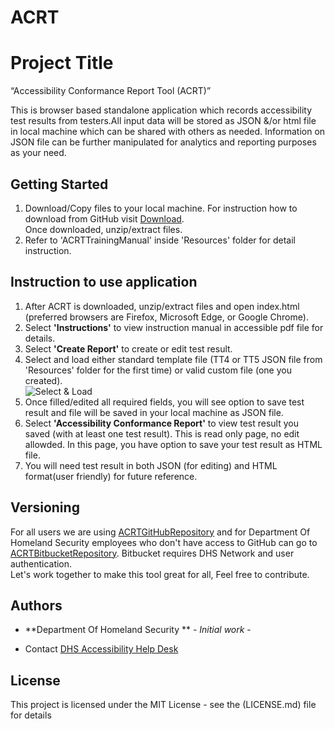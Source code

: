 # ACRT
# Project Title
“Accessibility Conformance Report Tool (ACRT)” 

This is browser based standalone application which records accessibility test results from testers.All input data will be stored as JSON &/or html file in local machine which can be shared with others as needed. Information on JSON file can be further manipulated for analytics and reporting purposes as your need. 

## Getting Started
1) Download/Copy files to your local machine. For instruction how to download from GitHub visit [Download](https://www.wikihow.com/Download-a-GitHub-Folder ).  
Once downloaded, unzip/extract files. 
2) Refer to 'ACRTTrainingManual' inside 'Resources' folder for detail instruction. 


## Instruction to use application
1) After ACRT is downloaded, unzip/extract files and open index.html  (preferred browsers are Firefox, Microsoft Edge, or Google Chrome). <br />
2) Select **'Instructions'** to view instruction manual in accessible pdf file for details. <br />
3) Select **'Create Report'** to create or edit test result. 
4) Select and load either standard template file (TT4 or TT5 JSON file from 'Resources' folder for the first time) or valid custom file (one you created). <br />
![Select & Load](https://github.com/Section508Coordinators/ACRT/blob/master/Resources/select_load.JPG)
5) Once filled/edited all required fields, you will see option to save test result and file will be saved in your local machine as JSON file. <br />
6) Select **'Accessibility Conformance Report'** to view test result you saved (with at least one test result). This is read only page, no edit allowded. In this page, you have option to save your test result as HTML file. <br />
7) You will need test result in both JSON (for editing) and HTML format(user friendly) for future reference. 


## Versioning
For all users we are using [ACRTGitHubRepository](https://github.com/Section508Coordinators/ACRT ) and for Department Of Homeland Security employees who don't have access to GitHub can go to [ACRTBitbucketRepository](https://maestro.dhs.gov/stash/projects/APPDEV/repos/acrt/browse/acrt). Bitbucket requires DHS Network and user authentication. <br />Let's work together to make this tool great for all, Feel free to contribute. 

## Authors

* **Department Of Homeland Security ** - *Initial work* - 


* Contact
[DHS Accessibility Help Desk](mailto:accessibility@hq.dhs.gov?subject=ACRT%20feedback)


## License

This project is licensed under the MIT License - see the (LICENSE.md) file for details

